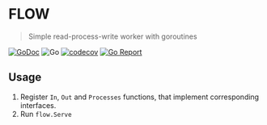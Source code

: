 #  FLOW

> Simple read-process-write worker with goroutines

[![GoDoc](https://godoc.org/github.com/mehanizm/flow?status.svg)](https://pkg.go.dev/github.com/mehanizm/flow)
![Go](https://github.com/mehanizm/flow/workflows/Go/badge.svg)
[![codecov](https://codecov.io/gh/mehanizm/flow/branch/master/graph/badge.svg)](https://codecov.io/gh/mehanizm/flow)
[![Go Report](https://goreportcard.com/badge/github.com/mehanizm/flow)](https://goreportcard.com/report/github.com/mehanizm/flow)

## Usage

1. Register ```In```, ```Out``` and ```Processes``` functions, that implement corresponding interfaces.
2. Run ```flow.Serve``` 
